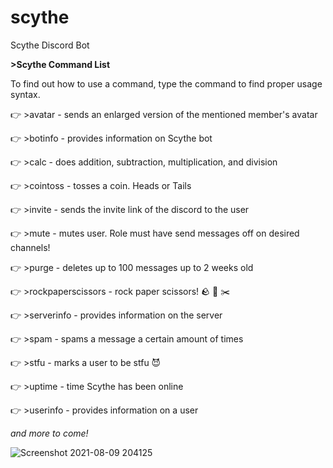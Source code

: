 # scythe
Scythe Discord Bot


**>Scythe Command List**

To find out how to use a command, type the command to find proper usage syntax.


👉 >avatar - sends an enlarged version of the mentioned member's avatar

👉 >botinfo - provides information on Scythe bot

👉 >calc - does addition, subtraction, multiplication, and division

👉 >cointoss - tosses a coin. Heads or Tails

👉 >invite - sends the invite link of the discord to the user

👉 >mute - mutes user. Role must have send messages off on desired channels!

👉 >purge - deletes up to 100 messages up to 2 weeks old

👉 >rockpaperscissors - rock paper scissors! :rock: :newspaper: :scissors:

👉 >serverinfo - provides information on the server

👉 >spam - spams a message a certain amount of times

👉 >stfu - marks a user to be stfu 😈

👉 >uptime - time Scythe has been online

👉 >userinfo - provides information on a user

_and more to come!_

![Screenshot 2021-08-09 204125](https://user-images.githubusercontent.com/38566642/128791408-f8e38fa4-b4b6-45e6-84e3-47d36175a0ee.png)
